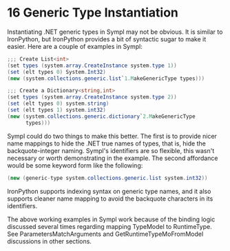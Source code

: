 # 16 Generic Type Instantiation

Instantiating .NET generic types in Sympl may not be obvious. It is similar to IronPython, but IronPython provides a bit of syntactic sugar to make it easier. Here are a couple of examples in Sympl:

``` csharp
;;; Create List<int>
(set types (system.array.CreateInstance system.type 1))
(set (elt types 0) System.Int32)
(new (system.collections.generic.list`1.MakeGenericType types)))

;;; Create a Dictionary<string,int>
(set types (system.array.CreateInstance system.type 2))
(set (elt types 0) system.string)
(set (elt types 1) system.int32)
(new (system.collections.generic.dictionary`2.MakeGenericType
      types)))
```

Sympl could do two things to make this better. The first is to provide nicer name mappings to hide the .NET true names of types, that is, hide the backquote-integer naming. Sympl's identifiers are so flexible, this wasn't necessary or worth demonstrating in the example. The second affordance would be some keyword form like the following:

``` csharp
(new (generic-type system.collections.generic.list system.int32))
```

IronPython supports indexing syntax on generic type names, and it also supports cleaner name mapping to avoid the backquote characters in its identifiers.

The above working examples in Sympl work because of the binding logic discussed several times regarding mapping TypeModel to RuntimeType. See ParametersMatchArguments and GetRuntimeTypeMoFromModel discussions in other sections.
